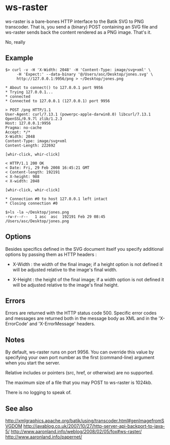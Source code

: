 # ws-raster

ws-raster is a bare-bones HTTP interface to the Batik
SVG to PNG transcoder. That is, you send a (binary) POST
containing an SVG file and ws-raster sends back
the content rendered as a PNG image. That's it.

No, really

## Example

	$> curl -v -H 'X-Width: 2048' -H 'Content-Type: image/svg+xml' \
	     -H 'Expect:' --data-binary '@/Users/asc/Desktop/jones.svg' \
	     http://127.0.0.1:9956/png > ~/Desktop/jones.png 

	* About to connect() to 127.0.0.1 port 9956
	* Trying 127.0.0.1...
	* connected
	* Connected to 127.0.0.1 (127.0.0.1) port 9956

	> POST /png HTTP/1.1
	User-Agent: curl/7.13.1 (powerpc-apple-darwin8.0) libcurl/7.13.1 OpenSSL/0.9.7l zlib/1.2.3
	Host: 127.0.0.1:9956
	Pragma: no-cache
	Accept: */*
	X-Width: 2048
	Content-Type: image/svg+xml
	Content-Length: 222692

	[whir-click, whir-click]

	< HTTP/1.1 200 OK
	< Date: Fri, 29 Feb 2008 16:45:21 GMT
	< Content-length: 192191
	< X-height: 988
	< X-width: 2048

	[whir-click, whir-click]

	* Connection #0 to host 127.0.0.1 left intact
	* Closing connection #0

	$>ls -la ~/Desktop/jones.png
	-rw-r--r--   1 asc  asc  192191 Feb 29 08:45 /Users/asc/Desktop/jones.png

## Options

Besides specifics defined in the SVG document itself you specify additional
options by passing them as HTTP headers : 

* X-Width : the width of the final image; if a height option is not defined it will be adjusted relative to the image's final width.

* X-Height : the height of the final image; if a width option is not defined it will be adjusted relative to the image's final height.

## Errors

Errors are returned with the HTTP status code 500. Specific error codes
and messages are returned both in the message body as XML and in the
'X-ErrorCode' and 'X-ErrorMessage' headers.

## Notes

By default, ws-raster runs on port 9956. You can override this value by specifying your own port number as the first (command-line) argument when you start the server.

Relative includes or pointers (src, href, or otherwise) are no supported.

The maximum size of a file that you may POST to ws-raster is 1024kb.

There is no logging to speak of.

## See also

http://xmlgraphics.apache.org/batik/using/transcoder.html#genImagefromSVGDOM
http://javablog.co.uk/2007/10/27/http-server-api-backport-to-java-5/
http://www.aaronland.info/weblog/2008/02/05/fox#ws-raster/
http://www.aaronland.info/papernet/
